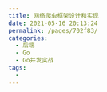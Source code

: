 ```yaml
---
title: 网络爬虫框架设计和实现
date: 2021-05-16 20:13:24
permalink: /pages/702f83/
categories:
  - 后端
  - Go
  - Go并发实战
tags:
  - 
---
```

